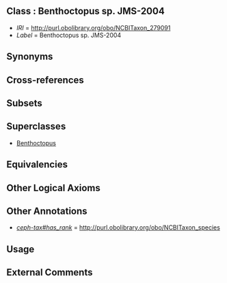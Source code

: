 
## Class : Benthoctopus sp. JMS-2004

 * *IRI* = http://purl.obolibrary.org/obo/NCBITaxon_279091
 * *Label* = Benthoctopus sp. JMS-2004

## Synonyms


## Cross-references


## Subsets


## Superclasses

 * [Benthoctopus](../../NCBITaxon/56/NCBITaxon_102656.md)

## Equivalencies


## Other Logical Axioms


## Other Annotations

 * *[ceph-tax#has_rank](../../ceph-tax#has/nk/ceph-tax#has_rank.md)* = http://purl.obolibrary.org/obo/NCBITaxon_species

## Usage


## External Comments

